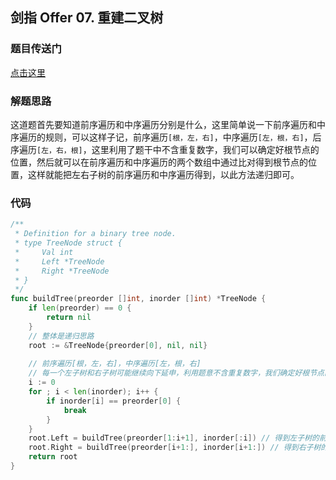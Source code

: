 ## 剑指 Offer 07. 重建二叉树

### 题目传送门

[点击这里](https://leetcode-cn.com/problems/zhong-jian-er-cha-shu-lcof/)

### 解题思路

这道题首先要知道前序遍历和中序遍历分别是什么，这里简单说一下前序遍历和中序遍历的规则，可以这样子记，前序遍历`[根，左，右]`，中序遍历`[左，根，右]`，后序遍历`[左，右，根]`，这里利用了题干中不含重复数字，我们可以确定好根节点的位置，然后就可以在前序遍历和中序遍历的两个数组中通过比对得到根节点的位置，这样就能把左右子树的前序遍历和中序遍历得到，以此方法递归即可。

### 代码

```go
/**
 * Definition for a binary tree node.
 * type TreeNode struct {
 *     Val int
 *     Left *TreeNode
 *     Right *TreeNode
 * }
 */
func buildTree(preorder []int, inorder []int) *TreeNode {
    if len(preorder) == 0 {
        return nil
    }
    // 整体是递归思路
    root := &TreeNode{preorder[0], nil, nil}
    
    // 前序遍历[根，左，右]，中序遍历[左，根，右]
    // 每一个左子树和右子树可能继续向下延申，利用题意不含重复数字，我们确定好根节点的位置，这样子能够得到左右子树的前序和中序遍历了。然后进行递归即可
    i := 0
    for ; i < len(inorder); i++ {
        if inorder[i] == preorder[0] {
            break
        }
    }
    root.Left = buildTree(preorder[1:i+1], inorder[:i]) // 得到左子树的前序遍历和中序遍历
    root.Right = buildTree(preorder[i+1:], inorder[i+1:]) // 得到右子树的前序遍历和中序遍历
    return root
}
```